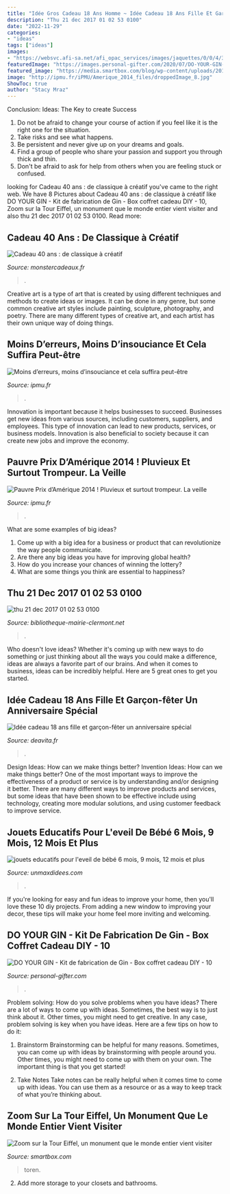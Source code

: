 ```yaml
---
title: "Idée Gros Cadeau 18 Ans Homme ~ Idée Cadeau 18 Ans Fille Et Garçon-fêter Un Anniversaire Spécial"
description: "Thu 21 dec 2017 01 02 53 0100"
date: "2022-11-29"
categories:
- "ideas"
tags: ["ideas"]
images:
- "https://websvc.afi-sa.net/afi_opac_services/images/jaquettes/0/0/4/3/thumbs/43757.jpeg"
featuredImage: "https://images.personal-gifter.com/2020/07/DO-YOUR-GIN-Kit-de-fabrication-de-Gin-Box-coffret-cadeau-DIY-10-pices-de-qualit-dans-de-beaux-flacons-en-verre-LE-cadeau-parfait-aussi-bien-pour-les-hommes-que-pour-les-femmes-0.jpg"
featured_image: "https://media.smartbox.com/blog/wp-content/uploads/2018/01/19135114/tour-eiffel-visite.jpg"
image: "http://ipmu.fr/iPMU/Amerique_2014_files/droppedImage_8.jpg"
ShowToc: true
author: "Stacy Mraz"
---
```



Conclusion: Ideas: The Key to create Success
1. Do not be afraid to change your course of action if you feel like it is the right one for the situation.
2. Take risks and see what happens.
3. Be persistent and never give up on your dreams and goals.
4. Find a group of people who share your passion and support you through thick and thin.
5. Don't be afraid to ask for help from others when you are feeling stuck or confused.

	

		
looking for Cadeau 40 ans : de classique à créatif you've came to the right web. We have 8 Pictures about Cadeau 40 ans : de classique à créatif like DO YOUR GIN - Kit de fabrication de Gin - Box coffret cadeau DIY - 10, Zoom sur la Tour Eiffel, un monument que le monde entier vient visiter and also thu 21 dec 2017 01 02 53 0100. Read more:
		
    
## Cadeau 40 Ans : De Classique à Créatif

<img loading=lazy src="https://cdn.monsterzeug.info/assets/frontend/img/categories/57.jpg" onerror="this.onerror=null;this.src='https://tse1.mm.bing.net/th?id=OIP.9EgbNjXDktpUiYQwL3CgEAHaDt&amp;pid=15.1';" alt="Cadeau 40 ans : de classique à créatif">

_Source: monstercadeaux.fr_

>. 

	

Creative art is a type of art that is created by using different techniques and methods to create ideas or images. It can be done in any genre, but some common creative art styles include painting, sculpture, photography, and poetry. There are many different types of creative art, and each artist has their own unique way of doing things.

    
## Moins D’erreurs, Moins D’insouciance Et Cela Suffira Peut-être

<img loading=lazy src="http://ipmu.fr/iPMU/Guy_de_Rothschild_files/droppedImage_4.jpg" onerror="this.onerror=null;this.src='https://tse1.mm.bing.net/th?id=OIP.-aerkDw6A6VOKvMoFrnVHQAAAA&amp;pid=15.1';" alt="Moins d’erreurs, moins d’insouciance et cela suffira peut-être">

_Source: ipmu.fr_

>. 

	

Innovation is important because it helps businesses to succeed. Businesses get new ideas from various sources, including customers, suppliers, and employees. This type of innovation can lead to new products, services, or business models. Innovation is also beneficial to society because it can create new jobs and improve the economy.

    
## Pauvre Prix D’Amérique 2014 ! Pluvieux Et Surtout Trompeur. La Veille

<img loading=lazy src="http://ipmu.fr/iPMU/Amerique_2014_files/droppedImage_8.jpg" onerror="this.onerror=null;this.src='https://tse4.mm.bing.net/th?id=OIP.cBYZK0J548wlPLxB8nK9qgAAAA&amp;pid=15.1';" alt="Pauvre Prix d’Amérique 2014 ! Pluvieux et surtout trompeur. La veille">

_Source: ipmu.fr_

>. 

	

What are some examples of big ideas?
1. Come up with a big idea for a business or product that can revolutionize the way people communicate.
2. Are there any big ideas you have for improving global health?
3. How do you increase your chances of winning the lottery?
4. What are some things you think are essential to happiness?

    
## Thu 21 Dec 2017 01 02 53 0100

<img loading=lazy src="https://websvc.afi-sa.net/afi_opac_services/images/jaquettes/0/0/4/3/thumbs/43757.jpeg" onerror="this.onerror=null;this.src='https://tse4.mm.bing.net/th?id=OIP.fBYalO3DyaEJw051YoBvCwAAAA&amp;pid=15.1';" alt="thu 21 dec 2017 01 02 53 0100">

_Source: bibliotheque-mairie-clermont.net_

>. 

	

Who doesn't love ideas? Whether it's coming up with new ways to do something or just thinking about all the ways you could make a difference, ideas are always a favorite part of our brains. And when it comes to business, ideas can be incredibly helpful. Here are 5 great ones to get you started.

    
## Idée Cadeau 18 Ans Fille Et Garçon-fêter Un Anniversaire Spécial

<img loading=lazy src="https://deavita.fr/wp-content/uploads/2015/10/idée-cadeau-18-ans-flasques-cuir-pourpre-rose-corail.jpg" onerror="this.onerror=null;this.src='https://tse3.mm.bing.net/th?id=OIP.TMRoiAOTOX6CzlKkr72xZQHaHa&amp;pid=15.1';" alt="Idée cadeau 18 ans fille et garçon-fêter un anniversaire spécial">

_Source: deavita.fr_

>. 

	

Design Ideas: How can we make things better?
Invention Ideas: How can we make things better?
One of the most important ways to improve the effectiveness of a product or service is by understanding and/or designing it better. There are many different ways to improve products and services, but some ideas that have been shown to be effective include using technology, creating more modular solutions, and using customer feedback to improve service.

    
## Jouets Educatifs Pour L&#039;eveil De Bébé 6 Mois, 9 Mois, 12 Mois Et Plus

<img loading=lazy src="https://www.unmaxdidees.com/public/jouet_2014/1_an/.cadeau_bebe_siege_activites_coussin_de_sol_forme_voiture_cadeau_original_petit_garcon_1er_noel_cadeau_bebe_3_mois__6_mois__9_mois__12_mois_assise_pour_bebe_m.jpg" onerror="this.onerror=null;this.src='https://tse2.mm.bing.net/th?id=OIP.q8_1-JocWEHlBgNslZCcnwAAAA&amp;pid=15.1';" alt="jouets educatifs pour l&#039;eveil de bébé 6 mois, 9 mois, 12 mois et plus">

_Source: unmaxdidees.com_

>. 

	

If you're looking for easy and fun ideas to improve your home, then you'll love these 10 diy projects. From adding a new window to improving your decor, these tips will make your home feel more inviting and welcoming.

    
## DO YOUR GIN - Kit De Fabrication De Gin - Box Coffret Cadeau DIY - 10

<img loading=lazy src="https://images.personal-gifter.com/2020/07/DO-YOUR-GIN-Kit-de-fabrication-de-Gin-Box-coffret-cadeau-DIY-10-pices-de-qualit-dans-de-beaux-flacons-en-verre-LE-cadeau-parfait-aussi-bien-pour-les-hommes-que-pour-les-femmes-0.jpg" onerror="this.onerror=null;this.src='https://tse4.mm.bing.net/th?id=OIP.-V7pITvo1kbqu8Ie_mK1gwHaE7&amp;pid=15.1';" alt="DO YOUR GIN - Kit de fabrication de Gin - Box coffret cadeau DIY - 10">

_Source: personal-gifter.com_

>. 

	

Problem solving: How do you solve problems when you have ideas?
There are a lot of ways to come up with ideas. Sometimes, the best way is to just think about it. Other times, you might need to get creative. In any case, problem solving is key when you have ideas. Here are a few tips on how to do it:
1. Brainstorm
Brainstorming can be helpful for many reasons. Sometimes, you can come up with ideas by brainstorming with people around you. Other times, you might need to come up with them on your own. The important thing is that you get started!

2. Take Notes
Take notes can be really helpful when it comes time to come up with ideas. You can use them as a resource or as a way to keep track of what you’re thinking about.

    
## Zoom Sur La Tour Eiffel, Un Monument Que Le Monde Entier Vient Visiter

<img loading=lazy src="https://media.smartbox.com/blog/wp-content/uploads/2018/01/19135114/tour-eiffel-visite.jpg" onerror="this.onerror=null;this.src='https://tse1.mm.bing.net/th?id=OIP.4VFsAkWO7M3v-T4rYeCSCAHaED&amp;pid=15.1';" alt="Zoom sur la Tour Eiffel, un monument que le monde entier vient visiter">

_Source: smartbox.com_

>toren. 

	

2. Add more storage to your closets and bathrooms.

